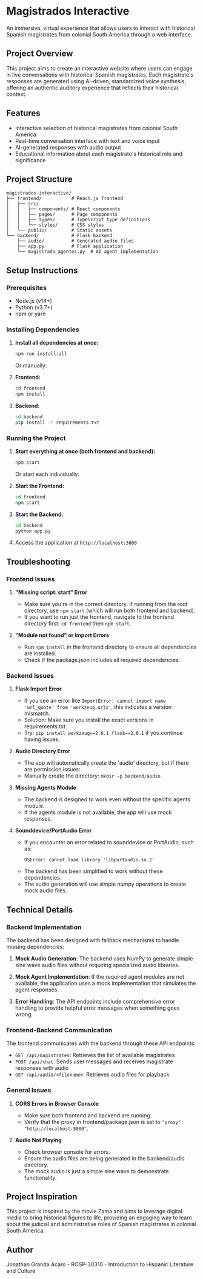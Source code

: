 # Magistrados Interactive

An immersive, virtual experience that allows users to interact with historical Spanish magistrates from colonial South America through a web interface.

## Project Overview

This project aims to create an interactive website where users can engage in live conversations with historical Spanish magistrates. Each magistrate's responses are generated using AI-driven, standardized voice synthesis, offering an authentic auditory experience that reflects their historical context.

## Features

- Interactive selection of historical magistrates from colonial South America
- Real-time conversation interface with text and voice input
- AI-generated responses with audio output
- Educational information about each magistrate's historical role and significance

## Project Structure

```
magistrados-interactive/
├── frontend/           # React.js frontend
│   ├── src/
│   │   ├── components/ # React components
│   │   ├── pages/      # Page components
│   │   ├── types/      # TypeScript type definitions
│   │   └── styles/     # CSS styles
│   └── public/         # Static assets
└── backend/            # Flask backend
    ├── audio/          # Generated audio files
    ├── app.py          # Flask application
    └── magistrado_agentes.py  # AI agent implementation
```

## Setup Instructions

### Prerequisites

- Node.js (v14+)
- Python (v3.7+)
- npm or yarn

### Installing Dependencies

1. **Install all dependencies at once:**
   ```bash
   npm run install:all
   ```

   Or manually:

2. **Frontend:**
   ```bash
   cd frontend
   npm install
   ```

3. **Backend:**
   ```bash
   cd backend
   pip install -r requirements.txt
   ```

### Running the Project

1. **Start everything at once (both frontend and backend):**
   ```bash
   npm start
   ```

   Or start each individually:

2. **Start the Frontend:**
   ```bash
   cd frontend
   npm start
   ```

3. **Start the Backend:**
   ```bash
   cd backend
   python app.py
   ```

4. Access the application at `http://localhost:3000`

## Troubleshooting

### Frontend Issues

1. **"Missing script: start" Error**
   - Make sure you're in the correct directory. If running from the root directory, use `npm start` (which will run both frontend and backend).
   - If you want to run just the frontend, navigate to the frontend directory first: `cd frontend` then `npm start`.

2. **"Module not found" or Import Errors**
   - Run `npm install` in the frontend directory to ensure all dependencies are installed.
   - Check if the package.json includes all required dependencies.

### Backend Issues

1. **Flask Import Error**
   - If you see an error like `ImportError: cannot import name 'url_quote' from 'werkzeug.urls'`, this indicates a version mismatch.
   - Solution: Make sure you install the exact versions in requirements.txt.
   - Try: `pip install werkzeug==2.0.1 flask==2.0.1` if you continue having issues.

2. **Audio Directory Error**
   - The app will automatically create the 'audio' directory, but if there are permission issues:
   - Manually create the directory: `mkdir -p backend/audio`

3. **Missing Agents Module**
   - The backend is designed to work even without the specific agents module.
   - If the agents module is not available, the app will use mock responses.

4. **Sounddevice/PortAudio Error**
   - If you encounter an error related to sounddevice or PortAudio, such as:
     ```
     OSError: cannot load library 'libportaudio.so.2'
     ```
   - The backend has been simplified to work without these dependencies.
   - The audio generation will use simple numpy operations to create mock audio files.

## Technical Details

### Backend Implementation

The backend has been designed with fallback mechanisms to handle missing dependencies:

1. **Mock Audio Generation**: The backend uses NumPy to generate simple sine wave audio files without requiring specialized audio libraries.

2. **Mock Agent Implementation**: If the required agent modules are not available, the application uses a mock implementation that simulates the agent responses.

3. **Error Handling**: The API endpoints include comprehensive error handling to provide helpful error messages when something goes wrong.

### Frontend-Backend Communication

The frontend communicates with the backend through these API endpoints:

- `GET /api/magistrates`: Retrieves the list of available magistrates
- `POST /api/chat`: Sends user messages and receives magistrate responses with audio
- `GET /api/audio/<filename>`: Retrieves audio files for playback

### General Issues

1. **CORS Errors in Browser Console**
   - Make sure both frontend and backend are running.
   - Verify that the proxy in frontend/package.json is set to `"proxy": "http://localhost:5000"`.

2. **Audio Not Playing**
   - Check browser console for errors.
   - Ensure the audio files are being generated in the backend/audio directory.
   - The mock audio is just a simple sine wave to demonstrate functionality.

## Project Inspiration

This project is inspired by the movie Zama and aims to leverage digital media to bring historical figures to life, providing an engaging way to learn about the judicial and administrative roles of Spanish magistrates in colonial South America.

## Author

Jonathan Granda Acaro - ROSP-30310 - Introduction to Hispanic Literature and Culture 
